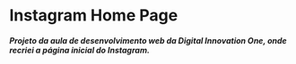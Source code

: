 # Instagram Home Page

##### Projeto da aula de desenvolvimento web da Digital Innovation One, onde recriei a página inicial do Instagram.

